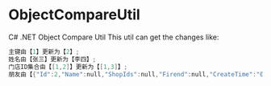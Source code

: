 # ObjectCompareUtil
C# .NET Object Compare Util
This util can get the changes like:
```powershell
主键由【1】更新为【2】;
姓名由【张三】更新为【李四】;
门店ID集合由【[1,2]】更新为【[1,3]】;
朋友由【{"Id":2,"Name":null,"ShopIds":null,"Firend":null,"CreateTime":"0001-01-01T00:00:00"}】更新为【{"Id":3,"Name":null,"ShopIds":null,"Firend":null,"CreateTime":"0001-01-01T00:00:00"}】;
```
